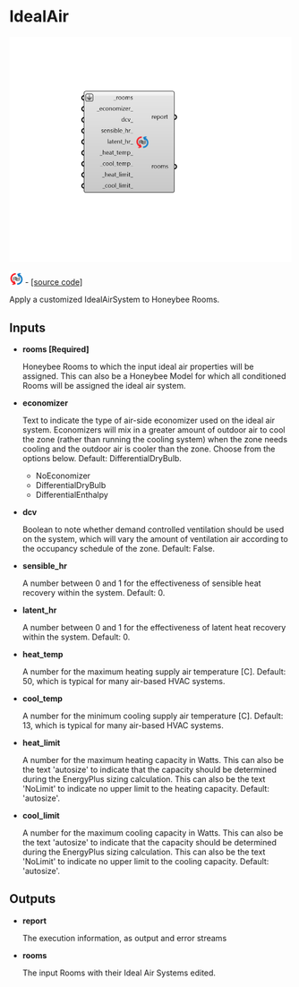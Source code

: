 # IdealAir

![](../../.gitbook/assets/IdealAir.png)

![](../../.gitbook/assets/IdealAir%20%281%29.png) - [\[source code\]](https://github.com/ladybug-tools/honeybee-grasshopper-energy/blob/master/honeybee_grasshopper_energy/src//HB%20IdealAir.py)

Apply a customized IdealAirSystem to Honeybee Rooms.

## Inputs

* **rooms \[Required\]**

  Honeybee Rooms to which the input ideal air properties will be assigned. This can also be a Honeybee Model for which all conditioned Rooms will be assigned the ideal air system. 

* **economizer**

  Text to indicate the type of air-side economizer used on the ideal air system. Economizers will mix in a greater amount of outdoor air to cool the zone \(rather than running the cooling system\) when the zone needs cooling and the outdoor air is cooler than the zone. Choose from the options below. Default: DifferentialDryBulb.

  * NoEconomizer
  * DifferentialDryBulb
  * DifferentialEnthalpy

* **dcv**

  Boolean to note whether demand controlled ventilation should be used on the system, which will vary the amount of ventilation air according to the occupancy schedule of the zone. Default: False. 

* **sensible\_hr**

  A number between 0 and 1 for the effectiveness of sensible heat recovery within the system. Default: 0. 

* **latent\_hr**

  A number between 0 and 1 for the effectiveness of latent heat recovery within the system. Default: 0. 

* **heat\_temp**

  A number for the maximum heating supply air temperature \[C\]. Default: 50, which is typical for many air-based HVAC systems. 

* **cool\_temp**

  A number for the minimum cooling supply air temperature \[C\]. Default: 13, which is typical for many air-based HVAC systems. 

* **heat\_limit**

  A number for the maximum heating capacity in Watts. This can also be the text 'autosize' to indicate that the capacity should be determined during the EnergyPlus sizing calculation. This can also be the text 'NoLimit' to indicate no upper limit to the heating capacity. Default: 'autosize'. 

* **cool\_limit**

  A number for the maximum cooling capacity in Watts. This can also be the text 'autosize' to indicate that the capacity should be determined during the EnergyPlus sizing calculation. This can also be the text 'NoLimit' to indicate no upper limit to the cooling capacity. Default: 'autosize'. 

## Outputs

* **report**

  The execution information, as output and error streams 

* **rooms**

  The input Rooms with their Ideal Air Systems edited. 

